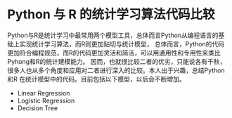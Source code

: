 # Python 与 R 的统计学习算法代码比较

Python与R是统计学习中最常用两个模型工具，总体而言Python从编程语言的基础上实现统计学习算法，而R则更加贴切与统计模型，
总体而言，Python的代码更加符合编程规范，而R的代码更加灵活和简洁，可以用通用性和专用性来类比Pyhong和R的统计建模能力。
因而，也就很比较二者的优劣，只能说各有千秋，很多人也从多个角度和应用对二者进行深入的比较。本人出于兴趣，总结Python和R
在统计模型中的代码。目前包括以下模型，以后会不断增加。

* Linear Regression
* Logistic Regression
* Decision Tree



